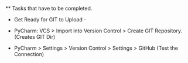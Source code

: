 
** Tasks that have to be completed.

- Get Ready for GIT to Upload -

* PyCharm: VCS > Import into Version Control > Create GIT Repository. (Creates GIT Dir)

* PyCharm > Settings > Version Control > Settings > GitHub (Test the Connection)

